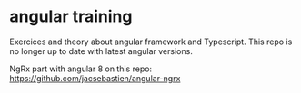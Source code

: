 # angular training
Exercices and theory about angular framework and Typescript.
This repo is no longer up to date with latest angular versions.

NgRx part with angular 8 on this repo: https://github.com/jacsebastien/angular-ngrx
